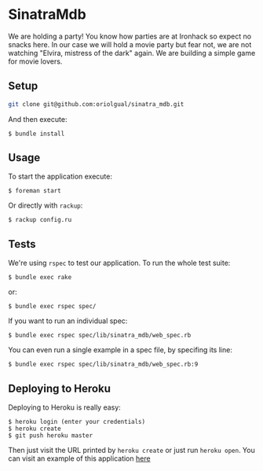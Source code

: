# SinatraMdb

We are holding a party! You know how parties are at Ironhack so expect no snacks here. In our case we will hold a movie party but fear not, we are not watching "Elvira, mistress of the dark" again. We are building a simple game for movie lovers.

## Setup

```bash
git clone git@github.com:oriolgual/sinatra_mdb.git
```

And then execute:

    $ bundle install

## Usage

To start the application execute:

    $ foreman start
    
Or directly with `rackup`:

    $ rackup config.ru
    
## Tests

We're using `rspec` to test our application. To run the whole test suite:

    $ bundle exec rake

or:

    $ bundle exec rspec spec/
    
If you want to run an individual spec:

    $ bundle exec rspec spec/lib/sinatra_mdb/web_spec.rb
    
You can even run a single example in a spec file, by specifing its line:

    $ bundle exec rspec spec/lib/sinatra_mdb/web_spec.rb:9

## Deploying to Heroku

Deploying to Heroku is really easy:

    $ heroku login (enter your credentials)
    $ heroku create
    $ git push heroku master
    
Then just visit the URL printed by `heroku create` or just run `heroku open`. You can visit an example of this application [here](https://whispering-scrubland-9741.herokuapp.com/)
